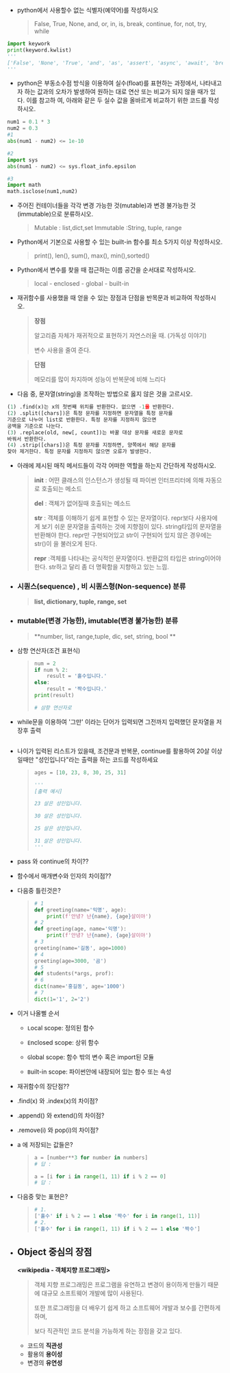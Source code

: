 - python에서 사용할수 없는 식별자(예약어)를 작성하시오

  > False, True, None, and, or, in, is, break, continue, for, not, try, while

```python
import keywork
print(keyword.kwlist)
'''
['False', 'None', 'True', 'and', 'as', 'assert', 'async', 'await', 'break', 'class', 'continue', 'def', 'del', 'elif', 'else', 'except', 'finally', 'for', 'from', 'global', 'if', 'import', 'in', 'is', 'lambda', 'nonlocal', 'not', 'or', 'pass', 'raise', 'return', 'try', 'while', 'with', 'yield']
'''
```



- python은 부동소수점 방식을 이용하여 실수(float)를 표현하는 과정에서, 나타내고자 하는 값과의 오차가 발생하여 원하는 대로 연산 또는 비교가 되지 않을 때가 있다. 이를 참고하 여, 아래와 같은 두 실수 값을 올바르게 비교하기 위한 코드를 작성하시오.

```python
num1 = 0.1 * 3
num2 = 0.3
#1
abs(num1 - num2) <= 1e-10

#2
import sys
abs(num1 - num2) <= sys.float_info.epsilon

#3
import math
math.isclose(num1,num2)
```



- 주어진 컨테이너들을 각각 변경 가능한 것(mutable)과 변경 불가능한 것(immutable)으로 분류하시오.

  > Mutable : list,dict,set Immutable :String, tuple, range



- Python에서 기본으로 사용할 수 있는 built-in 함수를 최소 5가지 이상 작성하시오.

  > print(), len(), sum(), max(), min(),sorted()



- Python에서 변수를 찾을 때 접근하는 이름 공간을 순서대로 작성하시오.

  > local - enclosed - global - built-in



- 재귀함수를 사용했을 때 얻을 수 있는 장점과 단점을 반목문과 비교하여 작성하시오.

  > **장점**
  >
  > 알고리즘 자체가 재귀적으로 표현하기 자연스러울 때. (가독성 이야기)
  >
  > 변수 사용을 줄여 준다.

  > **단점**
  >
  > 메모리를 많이 차지하며 성능이 반복문에 비해 느리다



- 다음 중, 문자열(string)을 조작하는 방법으로 옳지 않은 것을 고르시오.

```python
(1) .find(x)는 x의 첫번째 위치를 반환한다. 없으면 -1을 반환한다.
(2) .split([chars])은 특정 문자를 지정하면 문자열을 특정 문자를
기준으로 나누어 list로 반환한다. 특정 문자를 지정하지 않으면
공백을 기준으로 나눈다.
(3) .replace(old, new[, count])는 바꿀 대상 문자를 새로운 문자로
바꿔서 반환한다.
(4) .strip([chars])은 특정 문자를 지정하면, 양쪽에서 해당 문자를
찾아 제거한다. 특정 문자를 지정하지 않으면 오류가 발생한다.
```



- 아래에 제시된 매직 메서드들이 각각 어떠한 역할을 하는지 간단하게 작성하시오.

  > **init** : 어떤 클래스의 인스턴스가 생성될 때 파이썬 인터프리터에 의해 자동으로 호출되는 메소드
  >
  > **del** : 객체가 없어질때 호출되는 메소드
  >
  > **str** : 객체를 이해하기 쉽게 표현할 수 있는 문자열이다. repr보다 사용자에게 보기 쉬운 문자열을 출력하는 것에 지향점이 있다. string타입의 문자열을 반환해야 한다. repr만 구현되어있고 str이 구현되어 있지 않은 경우에는 str()이 을 불러오게 된다.
  >
  > **repr** :객체를 나타내는 공식적인 문자열이다. 반환값의 타입은 string이어야 한다. str하고 달리 좀 더 명확함을 지향하고 있는 느낌.



- ### 시퀀스(sequence) , 비 시퀀스형(Non-sequence) 분류

  > **list, dictionary, tuple, range, set**

- ### mutable(변경 가능한), imutable(변경 불가능한) 분류

  > **number, list, range,tuple, dic, set, string, bool  **

- 삼항 연산자(조건 표현식)

  > ```python
  > num = 2
  > if num % 2:
  >     result = '홀수입니다.'
  > else:
  >     result = '짝수입니다.'
  > print(result)
  > ```
  >
  > ```python
  > # 삼항 연산자로 
  > 
  > 
  > ```
  >
  > 

- while문을 이용하여 '그만' 이라는 단어가 입력되면 그전까지 입력했던 문자열을 저장후 출력

  > ```python
  > 
  > ```

- 나이가 입력된 리스트가 있을때, 조건문과 반복문, continue를 활용하여 20살 이상일때만 "성인입니다"라는 출력을 하는 코드를 작성하세요

  > ```python
  > ages = [10, 23, 8, 30, 25, 31]
  > 
  > '''
  > [출력 예시]
  > 
  > 23 살은 성인입니다.
  > 
  > 30 살은 성인입니다.
  > 
  > 25 살은 성인입니다.
  > 
  > 31 살은 성인입니다.
  > '''
  > ```

- pass 와 continue의 차이??

  > 

- 함수에서 매개변수와 인자의 차이점??

  > 

- 다음중 틀린것은?

  > ```python
  > # 1
  > def greeting(name='익명', age):
  >     print(f'안녕? 난{name}, {age}살이야')
  > # 2
  > def greeting(age, name='익명'):
  >     print(f'안녕? 난{name}, {age}살이야')
  > # 3
  > greeting(name='길동', age=1000)
  > # 4
  > greeting(age=3000, '곰')
  > # 5
  > def students(*args, prof):
  > # 6
  > dict(name='홍길동', age='1000')
  > # 7
  > dict(1='1', 2='2')
  > ```
  >
  > 

- 이거 나올삘 순서

  - `L`ocal scope: 정의된 함수

  - `E`nclosed scope: 상위 함수

  - `G`lobal scope: 함수 밖의 변수 혹은 import된 모듈

  - `B`uilt-in scope: 파이썬안에 내장되어 있는 함수 또는 속성

- 재귀함수의 장단점??

  > 

- .find(x) 와 .index(x)의 차이점?

  > 

- .append() 와 extend()의 차이점?

  > 

- .remove(i) 와 pop(i)의 차이점?

  > 

- a 에 저장되는 값들은?

  > ```python
  > a = [number**3 for number in numbers]
  > # 답 : 
  > 
  > a = [i for i in range(1, 11) if i % 2 == 0]
  > # 답 : 
  > ```

- 다음중 맞는 표현은?

  > ```python
  > # 1.
  > ['홀수' if i % 2 == 1 else '짝수' for i in range(1, 11)]
  > # 2.
  > ['홀수' for i in range(1, 11) if i % 2 == 1 else '짝수']
  > ```

- ## Object 중심의 장점

  **<wikipedia - 객체지향 프로그래밍>**

  > 객체 지향 프로그래밍은 프로그램을 유연하고 변경이 용이하게 만들기 때문에 대규모 소프트웨어 개발에 많이 사용된다.
  >
  > 또한 프로그래밍을 더 배우기 쉽게 하고 소프트웨어 개발과 보수를 간편하게 하며,
  >
  > 보다 직관적인 코드 분석을 가능하게 하는 장점을 갖고 있다.

  - 코드의 **직관성**
  - 활용의 **용이성**
  - 변경의 **유연성**

























